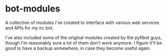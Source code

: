 bot-modules
===========

A collection of modules I've created to interface with various web services and APIs for my irc bot. 

I've also included some of the original modules created by the pyfibot guys, though I'm reasonably sure a lot of them
don't work anymore. I figure it'll be good to have a backup somewhere, in case they become useful again.

